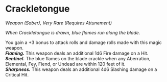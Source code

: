 # Crackletongue
*Weapon (Saber), Very Rare (Requires Attunement)*

*When Crackletongue is drawn, blue flames run along the blade.*

You gain a +3 bonus to attack rolls and damage rolls made with this magic weapon.  
***Flaming.*** This weapon deals an additional 1d6 Fire damage on a Hit.  
***Sentinel.*** The blue flames on the blade crackle when any Aberration, Elemental, Fey, Fiend, or Undead are within 120 feet of it.  
***Sharpness.*** This weapon deals an additional 4d6 Slashing damage on a Critical Hit.